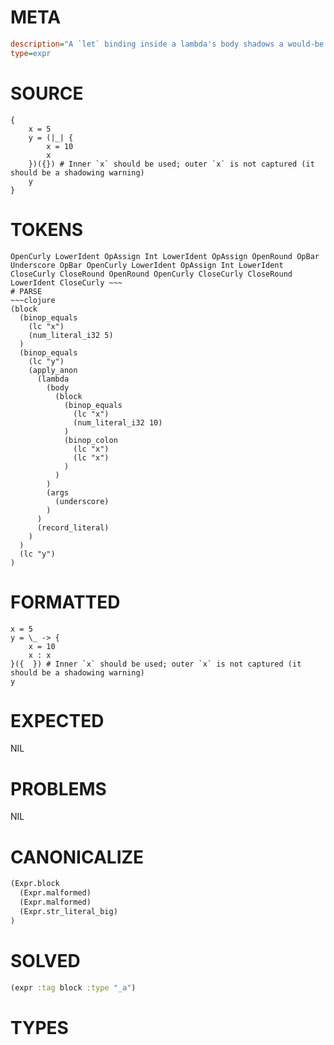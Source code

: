# META
~~~ini
description="A `let` binding inside a lambda's body shadows a would-be captured variable."
type=expr
~~~
# SOURCE
~~~roc
{
    x = 5
    y = (|_| { 
        x = 10
        x 
    })({}) # Inner `x` should be used; outer `x` is not captured (it should be a shadowing warning)
    y
}
~~~
# TOKENS
~~~text
OpenCurly LowerIdent OpAssign Int LowerIdent OpAssign OpenRound OpBar Underscore OpBar OpenCurly LowerIdent OpAssign Int LowerIdent CloseCurly CloseRound OpenRound OpenCurly CloseCurly CloseRound LowerIdent CloseCurly ~~~
# PARSE
~~~clojure
(block
  (binop_equals
    (lc "x")
    (num_literal_i32 5)
  )
  (binop_equals
    (lc "y")
    (apply_anon
      (lambda
        (body
          (block
            (binop_equals
              (lc "x")
              (num_literal_i32 10)
            )
            (binop_colon
              (lc "x")
              (lc "x")
            )
          )
        )
        (args
          (underscore)
        )
      )
      (record_literal)
    )
  )
  (lc "y")
)
~~~
# FORMATTED
~~~roc
x = 5
y = \_ -> {
	x = 10
	x : x
}({  }) # Inner `x` should be used; outer `x` is not captured (it should be a shadowing warning)
y
~~~
# EXPECTED
NIL
# PROBLEMS
NIL
# CANONICALIZE
~~~clojure
(Expr.block
  (Expr.malformed)
  (Expr.malformed)
  (Expr.str_literal_big)
)
~~~
# SOLVED
~~~clojure
(expr :tag block :type "_a")
~~~
# TYPES
~~~roc
~~~
